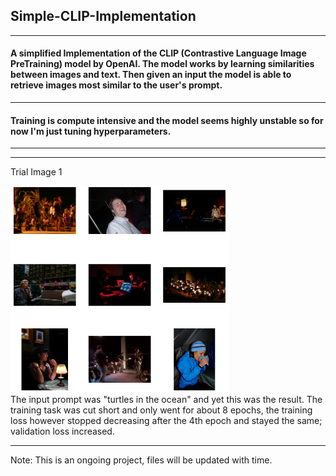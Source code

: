 ## Simple-CLIP-Implementation
----------------------------------
#### A simplified Implementation of the CLIP (Contrastive Language Image PreTraining) model by OpenAI. The model works by learning similarities between images and text. Then given an input the model is able to retrieve images most similar to the user's prompt.
-------------------------------------------------------------------------------------------------------------
#### Training is compute intensive and the model seems highly unstable so for now I'm just tuning hyperparameters.
-------------------------------------------------------------------------------------------------------------
-------------------------------------------------------------------------------------------------------------

Trial Image 1
<div>
<img src="images/image1.png" width="350">
</div>
 The input prompt was "turtles in the ocean" and yet this was the result.
 The training task was cut short and only went for about 8 epochs, the training loss however stopped decreasing after the 4th epoch and stayed the same; validation loss increased.



-------------------------------------------------------------------------------------------------------------
Note: This is an ongoing project, files will be updated with time.
